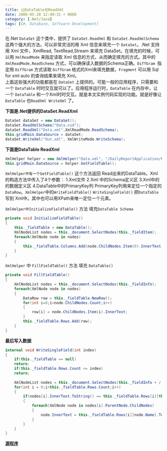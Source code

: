 ```yaml
---
title: 让DataTable也ReadXml
date: 2006-05-20 12:49:31 + 0080
category: [.Net/Java]
tags: [C#, Database, Software Development]
---
```


在.Net `DataSet` 这个类中，提供了 `DataSet.ReadXml` 和 `DataSet.ReadXmlSchema` 这两个强大的方法。可以非常灵活的用 Xml 信息来填充一个 `DataSet`。.Net 支持用 Xml 文件，XmlRead, TextRead,Stream 来填充 DataSet。在填充的时候，可以用 `XmlReadMode` 来指定读取 Xml 信息的方式，从而确定填充的方式。其中的 `XmlReadMode.ReadSchema` 方式，可以确保读入数据的Schema正确。`DiffGram `指定用 `DiffGram` 方式读取 `DiffGram` 格式的Xml来填充数据，`Fragment` 可以用 Sql for xml auto 的查询结果来填充 Xml。  
上面这些强大的功能都是在 `DataSet` 上提供的。可能一般的应用程序，只需要和一个 `DataTable` 时时交互就可以了。应用程序运行时，`DataTable` 在内存中，让一个 `DataTable` 和一个Xml时时交互。就是本文实例代码实现的功能。就是好像让`DataTable` 也`ReadXml WriteXml` 了。  

 **下面是.Net提供的DataSet.ReadXml**  

```c#
DataSet dataSet = new DataSet();  
dataSet.ReadXmlSchema("Data.xsd");  
dataSet.ReadXml("Data.xml",XmlReadMode.ReadSchema);  
this.gridMain.DataSource = dataSet;  
dataSet.WriteXml("Out.xml", XmlWriteMode.WriteSchema);  
```

 **下面是DataTable ReadXml**  

```c#
XmlHelper helper = new XmlHelper("Data.xml", "/DailyReportApplication/FieldItem", "/DailyReportApplication/FieldInfo", 0);  
this.gridMain.DataSource = helper.GetFieldTable();  
```
`XmlHelper中有一个GetFieldTable()` 这个方法返回 Read出来的DataTable。Xml的构造方法中传入了4个参数：
1.Xml文件 
2.Xml 中的Schema定义区 
3.Xml中的的数据定义区 
4.DataTable中的PrimaryKey列
PrimaryKey列用来定位一个指定的`DataRow`。`XmlHelper`中的`WriteFieldTable()` `WriteSingleField()` 把`DataTable` 写到 Xml中。其中也可以用XPath来唯一定位一个元素。  

`XmlHelper中InitializeFieldTable()` 方法 填充`DataTable Schema`  
```c#
private void InitializeFieldTable()  
{  
    this._fieldTable = new DataTable();  
    XmlNodeList nodes = this._document.SelectNodes(this._fieldItem);  
    foreach(XmlNode node in nodes)  
    {  
        this._fieldTable.Columns.Add(node.ChildNodes.Item(0).InnerText, System.Type.GetType(node.ChildNodes.Item(1).InnerText));  
    }  
}  
```

`XmlHelper` 中 `FillFieldTable()` 方法 填充 `DataTable()`  

```c#    
private void FillFieldTable()  
{  
    XmlNodeList nodes = this._document.SelectNodes(this._fieldInfo);  
    foreach(XmlNode node in nodes)  
    {  
        DataRow row = this._fieldTable.NewRow();  
        for(int i=0;i<node.ChildNodes.Count;i++)  
        {  
            row[i] = node.ChildNodes.Item(i).InnerText;  
        }  
        this._fieldTable.Rows.Add(row);  
    }  
}  
```

**最后写入数据**
```c#  
internal void WriteSingleField(int index)  
{  
    if(this._fieldTable == null)  
    return;  
    if(this._fieldTable.Rows.Count <= index)  
    return;  
    
    XmlNodeList nodes = this._document.SelectNodes(this._fieldInfo + / + this._fieldTable.Columns[this._uniqueColumnIndex].ColumnName);  
    for(int i = 0;i<this._fieldTable.Rows.Count;i++)  
    {  
        if(nodes[i].InnerText.ToString() == this._fieldTable.Rows[i][this._uniqueColumnIndex].ToString())  
        {  
            foreach(XmlNode node in nodes[i].ParentNode.ChildNodes)  
            {  
                node.InnerText = this._fieldTable.Rows[i][node.Name].ToString();  
            }  
        }  
    }  
}  
```

[**源程序**](/assets/attachments/2006/05/21_100044_41s7DataSetDataTable.rar)
